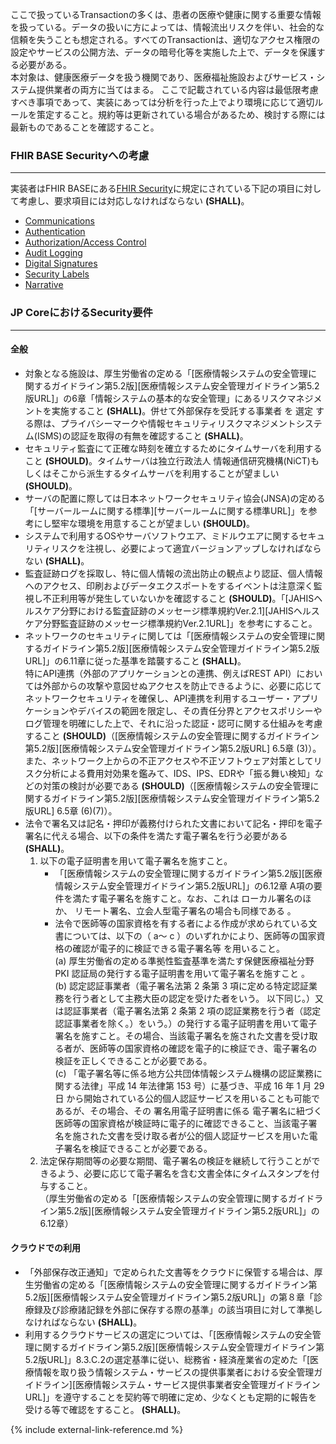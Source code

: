 ここで扱っているTransactionの多くは、患者の医療や健康に関する重要な情報を扱っている。データの扱いに方によっては、情報流出リスクを伴い、社会的な信頼を失うことも想定される。すべてのTransactionは、適切なアクセス権限の設定やサービスの公開方法、データの暗号化等を実施した上で、データを保護する必要がある。  
本対象は、健康医療データを扱う機関であり、医療福祉施設およびサービス・システム提供業者の両方に当てはまる。 ここで記載されている内容は最低限考慮すべき事項であって、実装にあっては分析を行った上でより環境に応じて適切ルールを策定すること。規約等は更新されている場合があるため、検討する際には最新ものであることを確認すること。

### FHIR BASE Securityへの考慮
---
実装者はFHIR BASEにある[FHIR Security](http://hl7.org/fhir/security.html)に規定にされている下記の項目に対して考慮し、要求項目には対応しなければならない **(SHALL)**。
- [Communications](http://hl7.org/fhir/R4/security.html#http)
- [Authentication](http://hl7.org/fhir/R4/security.html#authentication)
- [Authorization/Access Control](http://hl7.org/fhir/R4/security.html#authorization/access%20control)
- [Audit Logging](http://hl7.org/fhir/R4/security.html#audit%20logging)
- [Digital Signatures](http://hl7.org/fhir/R4/security.html#digital%20signatures)
- [Security Labels](http://hl7.org/fhir/R4/security-labels.html)
- [Narrative](http://hl7.org/fhir/R4/security.html#narrative)

### JP CoreにおけるSecurity要件
---
#### 全般
- 対象となる施設は、厚生労働省の定める「[医療情報システムの安全管理に関するガイドライン第5.2版][医療情報システム安全管理ガイドライン第5.2版URL]」の6章「情報システムの基本的な安全管理」にあるリスクマネジメントを実施すること **(SHALL)**。併せて外部保存を受託する事業者 を 選定 する際は、プライバシーマークや情報セキュリティリスクマネジメントシステム(ISMS)の認証を取得の有無を確認すること **(SHALL)**。
- セキュリティ監査にて正確な時刻を確立するためにタイムサーバを利用すること **(SHOULD)**。タイムサーバは独立行政法人 情報通信研究機構(NiCT)もしくはそこから派生するタイムサーバを利用することが望ましい **(SHOULD)**。
- サーバの配置に際しては日本ネットワークセキュリティ協会(JNSA)の定める「[サーバールームに関する標準][サーバールームに関する標準URL]」を参考にし堅牢な環境を用意することが望ましい **(SHOULD)**。
- システムで利用するOSやサーバソフトウエア、ミドルウエアに関するセキュリティリスクを注視し、必要によって適宜バージョンアップしなければならない **(SHALL)**。
- 監査証跡ログを採取し、特に個人情報の流出防止の観点より認証、個人情報へのアクセス、印刷およびデータエクスポートをするイベントは注意深く監視し不正利用等が発生していないかを確認すること **(SHOULD)**。「[JAHISヘルスケア分野における監査証跡のメッセージ標準規約Ver.2.1][JAHISヘルスケア分野監査証跡のメッセージ標準規約Ver.2.1URL]」を参考にすること。
- ネットワークのセキュリティに関しては「[医療情報システムの安全管理に関するガイドライン第5.2版][医療情報システム安全管理ガイドライン第5.2版URL]」の6.11章に従った基準を踏襲すること **(SHALL)**。 <br/>
特にAPI連携（外部のアプリケーションとの連携、例えばREST API）においては外部からの攻撃や意図せぬアクセスを防止できるように、必要に応じてネットワークセキュリティを確保し、API連携を利用するユーザー・アプリケーションやデバイスの範囲を限定し、その責任分界とアクセスポリシーやログ管理を明確にした上で、それに沿った認証・認可に関する仕組みを考慮すること **(SHOULD)**（[医療情報システムの安全管理に関するガイドライン第5.2版][医療情報システム安全管理ガイドライン第5.2版URL] 6.5章 (3)）。<br/>
また、ネットワーク上からの不正アクセスや不正ソフトウェア対策としてリスク分析による費用対効果を鑑みて、IDS、IPS、EDRや「振る舞い検知」などの対策の検討が必要である **(SHOULD)**（[医療情報システムの安全管理に関するガイドライン第5.2版][医療情報システム安全管理ガイドライン第5.2版URL] 6.5章 (6)(7)）。
- 法令で署名又は記名・押印が義務付けられた文書において記名・押印を電子署名に代える場合、以下の条件を満たす電子署名を行う必要がある **(SHALL)**。<br/>
    1. 以下の電子証明書を用いて電子署名を施すこと。
        - 「[医療情報システムの安全管理に関するガイドライン第5.2版][医療情報システム安全管理ガイドライン第5.2版URL]」の6.12章 A項の要件を満たす電子署名を施すこと。なお、これは ローカル署名のほか、 リモート署名、立会人型電子署名の場合も同様である 。
        - 法令で医師等の国家資格を有する者による作成が求められている文書については、以下の（ a～ c ）のいずれかにより、医師等の国家資格の確認が電子的に検証できる電子署名等 を用いること。<br/>
            (a) 厚生労働省の定める準拠性監査基準を満たす保健医療福祉分野 PKI 認証局の発行する電子証明書を用いて電子署名を施すこと 。<br/>
            (b) 認定認証事業者（電子署名法第 2 条第 3 項に定める特定認証業務を行う者として主務大臣の認定を受けた者をいう。 以下同じ。）又は認証事業者（電子署名法第 2 条第 2 項の認証業務を行う者（認定認証事業者を除く。）をいう。）の発行する電子証明書を用いて電子署名を施すこと。その場合、当該電子署名を施された文書を受け取る者が、医師等の国家資格の確認を電子的に検証でき、電子署名の検証を正しくできることが必要である。<br/>
            (c) 「電子署名等に係る地方公共団体情報システム機構の認証業務に関する法律」平成 14 年法律第 153 号）に基づき、平成 16 年 1 月 29 日 から開始されている公的個人認証サービスを用いることも可能であるが、その場合、その 署名用電子証明書に係る 電子署名に紐づく医師等の国家資格が検証時に電子的に確認できること、当該電子署名を施された文書を受け取る者が公的個人認証サービスを用いた電子署名を検証できることが必要である。<br/>
    1. 法定保存期間等の必要な期間、電子署名の検証を継続して行うことができるよう、必要に応じて電子署名を含む文書全体にタイムスタンプを付与すること。<br/>
（厚生労働省の定める「[医療情報システムの安全管理に関するガイドライン第5.2版][医療情報システム安全管理ガイドライン第5.2版URL]」の6.12章）

#### クラウドでの利用
- 「外部保存改正通知」で定められた文書等をクラウドに保管する場合は、厚生労働省の定める「[医療情報システムの安全管理に関するガイドライン第5.2版][医療情報システム安全管理ガイドライン第5.2版URL]」の第８章「診療録及び診療諸記録を外部に保存する際の基準」の該当項目に対して準拠しなければならない **(SHALL)**。
- 利用するクラウドサービスの選定については、「[医療情報システムの安全管理に関するガイドライン第5.2版][医療情報システム安全管理ガイドライン第5.2版URL]」8.3.C.2の選定基準に従い、総務省・経済産業省の定めた「[医療情報を取り扱う情報システム・サービスの提供事業者における安全管理ガイドライン][医療情報システム・サービス提供事業者安全管理ガイドラインURL]」を遵守することを契約等で明確に定め、少なくとも定期的に報告を受ける等で確認をすること。 **(SHALL)**。


{% include external-link-reference.md %}
